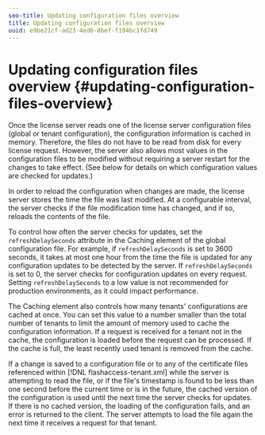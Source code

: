 ```yaml
---
seo-title: Updating configuration files overview
title: Updating configuration files overview
uuid: e9be21cf-ad23-4ed6-8bef-f194bc1fd749
---
```


# Updating configuration files overview {#updating-configuration-files-overview}

Once the license server reads one of the license server configuration files (global or tenant configuration), the configuration information is cached in memory. Therefore, the files do not have to be read from disk for every license request. However, the server also allows most values in the configuration files to be modified without requiring a server restart for the changes to take effect. (See below for details on which configuration values are checked for updates.)

In order to reload the configuration when changes are made, the license server stores the time the file was last modified. At a configurable interval, the server checks if the file modification time has changed, and if so, reloads the contents of the file.

To control how often the server checks for updates, set the `refreshDelaySeconds` attribute in the Caching element of the global configuration file. For example, if `refreshDelaySeconds` is set to 3600 seconds, it takes at most one hour from the time the file is updated for any configuration updates to be detected by the server. If `refreshDelaySeconds` is set to 0, the server checks for configuration updates on every request. Setting `refreshDelaySeconds` to a low value is not recommended for production environments, as it could impact performance.

The Caching element also controls how many tenants' configurations are cached at once. You can set this value to a number smaller than the total number of tenants to limit the amount of memory used to cache the configuration information. If a request is received for a tenant not in the cache, the configuration is loaded before the request can be processed. If the cache is full, the least recently used tenant is removed from the cache.

If a change is saved to a configuration file or to any of the certificate files referenced within [!DNL flashaccess-tenant.xml] while the server is attempting to read the file, or if the file's timestamp is found to be less than one second before the current time or is in the future, the cached version of the configuration is used until the next time the server checks for updates. If there is no cached version, the loading of the configuration fails, and an error is returned to the client. The server attempts to load the file again the next time it receives a request for that tenant. 
